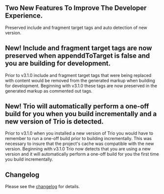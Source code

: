 <!--
template: articlepage
title: Trio v3.1.0
appendToTarget: true
category: releases
tag: v3.1.0
articleTitle: "Trio v3.1.0: Improved Developer Experience"
activeHeaderItem: 3
-->
## Two New Features To Improve The Developer Experience.

Preserved include and fragment target tags and auto detection of new version.
<!-- end -->

## New! Include and fragment target tags are now preserved when appenddToTarget is false and you are building for development.

Prior to v3.1.0 include and fragment target tags that were being replaced with content would be removed from the generated markup when building for development. Beginning with v3.1.0 these tags are now preserved in the generated markup as commented out tags.

## New! Trio will automatically perform a one-off build for you when you build incrementally and a new version of Trio is detected.

Prior to v3.1.0 when you installed a new version of Trio you would have to remember to run a one-off build prior to building incrementally. This was necessary to insure that the project's cache was compatible with the new version. Beginning with v3.1.0 Trio now detects that you are using a new version and it will automatically perform a one-off build for you the first time you build incrementally.

## Changelog
Please see the <a target="_blank" href="https://github.com/4awpawz/trio/tree/master#v310">changelog</a> for details.
